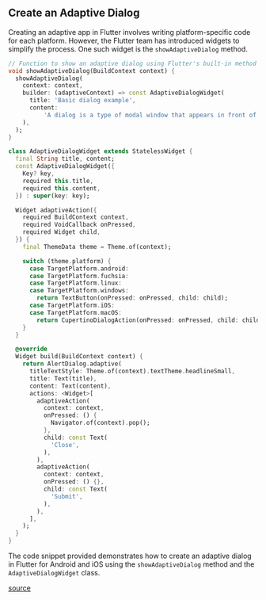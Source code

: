 ## Create an Adaptive Dialog

Creating an adaptive app in Flutter involves writing platform-specific code for each platform. However, the Flutter team has introduced widgets to simplify the process. One such widget is the `showAdaptiveDialog` method.

```dart
// Function to show an adaptive dialog using Flutter's built-in method
void showAdaptiveDialog(BuildContext context) {
  showAdaptiveDialog(
    context: context,
    builder: (adaptiveContext) => const AdaptiveDialogWidget(
      title: 'Basic dialog example',
      content:
          'A dialog is a type of modal window that appears in front of app content to provide critical information, or prompt for a decision to be made.',
    ),
  );
}

class AdaptiveDialogWidget extends StatelessWidget {
  final String title, content;
  const AdaptiveDialogWidget({
    Key? key,
    required this.title,
    required this.content,
  }) : super(key: key);

  Widget adaptiveAction({
    required BuildContext context,
    required VoidCallback onPressed,
    required Widget child,
  }) {
    final ThemeData theme = Theme.of(context);

    switch (theme.platform) {
      case TargetPlatform.android:
      case TargetPlatform.fuchsia:
      case TargetPlatform.linux:
      case TargetPlatform.windows:
        return TextButton(onPressed: onPressed, child: child);
      case TargetPlatform.iOS:
      case TargetPlatform.macOS:
        return CupertinoDialogAction(onPressed: onPressed, child: child);
    }
  }

  @override
  Widget build(BuildContext context) {
    return AlertDialog.adaptive(
      titleTextStyle: Theme.of(context).textTheme.headlineSmall,
      title: Text(title),
      content: Text(content),
      actions: <Widget>[
        adaptiveAction(
          context: context,
          onPressed: () {
            Navigator.of(context).pop();
          },
          child: const Text(
            'Close',
          ),
        ),
        adaptiveAction(
          context: context,
          onPressed: () {},
          child: const Text(
            'Submit',
          ),
        ),
      ],
    );
  }
}
```
The code snippet provided demonstrates how to create an adaptive dialog in Flutter for Android and iOS using the `showAdaptiveDialog` method and the `AdaptiveDialogWidget` class.


[source](https://api.flutter.dev/flutter/material/AlertDialog/AlertDialog.adaptive.html)
